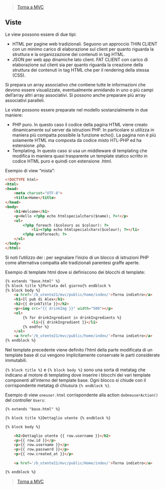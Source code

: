 >[Torna a MVC](mvcindex.md) 
## **Viste**
Le view possono essere di due tipi: 
-	HTML per pagine web tradizionali. Seguono un approccio THIN CLIENT con un minimo carico di elaborazione sul client per quanto riguarda la struttura e la organizzazione dei contenuti in tag HTML.
-	JSON per web app dinamiche lato client. FAT CLIENT con carico di elaborazione sul client sia per quanto riguarda la creazione della struttura dei contenuti in tag HTML che per il rendering della stessa (CSS).

Si prepara un array associativo che contiene tutte le informazioni che devono essere visualizzate, eventualmente annidando in uno o più campi dell’array altri array associativi. Si possono anche preparare più array associativi paralleli.

Le viste possono essere preparate nel modello sostanzialmente in due maniere:
-	PHP puro. In questo caso il codice della pagina HTML viene creato dinamicamente sul server da istruzioni PHP. In particolare si utilizza in maniera più compatta possibile la funzione echo(). La pagina non è più solamente HTML ma composta da codice misto HTL-PHP ed ha estensione .php.
-	Templating. In questo caso si usa un middleware di templating che modifica in maniera quasi trasparente un template statico scritto in codice HTML puro e quindi con estensione .html.

Esempio di view “mista”:
```html
<!DOCTYPE html>
<html>
<head>
    <meta charset="UTF-8">
    <title>Home</title>
</head>
<body>
    <h1>Welcome</h1>
    <p>Hello <?php echo htmlspecialchars($name); ?>!</p>
    <ul>
        <?php foreach ($colours as $colour): ?>
            <li><?php echo htmlspecialchars($colour); ?></li>
        <?php endforeach; ?>
    </ul>
</body>
</html>
```
Si noti l’utilizzo dei : per segnalare l’inizio di un blocco di istruzioni PHP come alternativa compatta alle tradizionali parentesi graffe aperte.

Esempio di template html dove si definiscono dei blocchi di template:
```html
{% extends "base.html" %}
{% block title %}Portata del giorno{% endblock %
{% block body %}
    <a href='/b_utente21/mvc/public/home/index/'>Torna indietro</a>
    <h1>Il pub di Alex</h1>
    <h2>{{ drinkTitle }}</h2>
    <p><img src="{{ drinkImg }}" width="500"></p>
    <ol>
        {% for drinkIngredient in drinkIngredients %}
            <li>{{ drinkIngredient }}</li>
        {% endfor %}
    </ol>  
    <a href='/b_utente21/mvc/public/home/index/'>Torna indietro</a>
{% endblock %}
```
Nel template precedente viene definito l’html della parte modificata di un template base di cui vengono implicitamente conservate le parti considerate immutabili.

```{% block title %}``` e ```{% block body %}``` sono una sorta di metatag che indicano al motore di templating dove inserire i blocchi dei vari template componenti all’interno del template base. Ogni blocco si chiude con il corrispondente metatag di chiusura ```{% endblock %}```.


Esempio di view ```oneuser.html``` corrispondente alla action ```doOneuserAction()``` del controller ```Users```:
```html
{% extends "base.html" %}

{% block title %}Dettaglio utente {% endblock %}

{% block body %}

    <h2>Dettaglio utente {{ row.username }}</h2> 
    <p>{{ row.id }}</p>
    <p>{{ row.username }}</p>
    <p>{{ row.password }}</p>
    <p>{{ row.created_at }}</p>
    
    <a href='/b_utente21/mvc/public/Home/index/'>Torna indietro</a>

{% endblock %}
```

>[Torna a MVC](mvcindex.md) 
